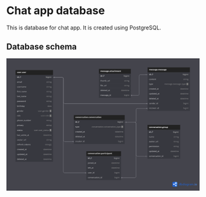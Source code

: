 # Chat app database

This is database for chat app. It is created using PostgreSQL.

## Database schema

![Database schema](./assets/schema.png)
